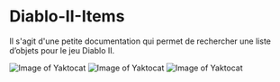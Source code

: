 # Diablo-II-Items
Il s'agit d'une petite documentation qui permet de rechercher une liste d’objets pour le jeu Diablo II.

![Image of Yaktocat](https://imgur.com/7okqK9y.png)
![Image of Yaktocat](https://imgur.com/7kI6k3n.png)
![Image of Yaktocat](https://imgur.com/G9NgQgZ.png)
